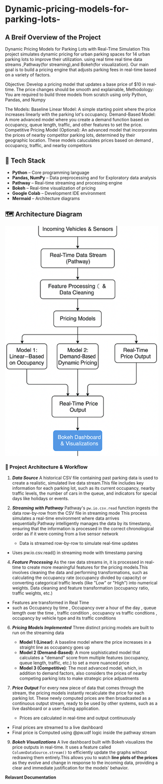 # Dynamic-pricing-models-for-parking-lots-

## A Breif Overview of the Project 

Dynamic Pricing Models for Parking Lots with Real-Time Simulation
This project simulates dynamic pricing for urban parking spaces for 14 urban parking lots to improve their utilization. 
using real time real time data streams ,Pathway(for streaming),and Bokeh(for visualization).
Our main goal is to build a pricing engine that adjusts parking fees in real-time based on a variety of factors.

Objective: Develop a pricing model that updates a base price of $10 in real-time. The price changes should be smooth and explainable,
Methodology: You are required to build three models from scratch using only Python, Pandas, and Numpy

The Models:
Baseline Linear Model: A simple starting point where the price increases linearly with the parking lot's occupancy.
Demand-Based Model: A more advanced model where you create a demand function based on occupancy, queue length, traffic, and other features to set the price.
Competitive Pricing Model (Optional): An advanced model that incorporates the prices of nearby competitor parking lots, determined by their geographic location.
These models caluculates prices based on demand , occupancy, traffic, and nearby competitors 


## 🧰 Tech Stack
- **Python** – Core programming language
- **Pandas, NumPy** – Data preprocessing and for Exploratory data analysis
- **Pathway** – Real-time streaming and processing engine
- **Bokeh** – Real-time visualization of pricing
- **Google Colab** – Development IDE environment
- **Mermaid** – Architecture diagrams


## 🗺 Architecture Diagram

![Architecture Diagram](architecture.png) 


### 🧠 Project Architecture & Workflow

1.  ***Data Source***
    A historical CSV file containing past parking data is used to create a realistic, simulated live data stream.This file includes key information for each parking lot, such as its current occupancy, nearby traffic levels, the number of cars in the queue, and indicators for special days like holidays or events.

2.  ***Streaming with Pathway***
    Pathway's `pw.io.csv.read` function ingests the data row-by-row from the CSV file in streaming mode This process simulates a real-time environment where data arrives sequentially.Pathway intelligently manages the data by its timestamp, ensuring that the information is processed in the correct chronological order as if it were coming from a live sensor network
    - Data is streamed row-by-row to simulate real-time updates  
   - Uses pw.io.csv.read() in streaming mode with timestamp parsing  

4.  ***Feature Processing***
    As the raw data streams in, it is processed in real-time to create more meaningful features for the pricing models.This involves cleaning the data and performing transformations, such as calculating the occupancy rate (occupancy divided by capacity) or converting categorical traffic levels (like "Low" or "High") into numerical weights.
    Data cleaning and feature transformation (occupancy ratio, traffic weights, etc.)
   - Features are transformed in Real Time
   - such as  Occupancy by time , Occupancy over a hour of the day , queue lemgth over the time , traffic condition ,
   occupancy vs traffic condtions , occupancy by vehicle type and its traffic conditions


6.  ***Pricing Models Implemented***
    Three distinct pricing models are built to run on the streaming data
    * **Model 1 (Linear)**: A baseline model where the price increases in a straight line as occupancy goes up
    * **Model 2 (Demand-Based)**: A more sophisticated model that calculates a "demand" score from multiple features (occupancy, queue length, traffic, etc.) to set a more nuanced price
    * **Model 3 (Competitive)**: The most advanced model, which, in addition to demand factors, also considers the prices of nearby competing parking lots to make strategic price adjustments

7.  ***Price Output***
    For every new piece of data that comes through the stream, the pricing models instantly recalculate the price for each parking lot. These newly computed prices are then broadcasted as a continuous output stream, ready to be used by other systems, such as a live dashboard or a user-facing application.
    - Prices are calculated in real-time and output continuously  
   - Final prices are streamed to a live dashboard
   -  Final price is Computed using @pw.udf logic inside the pathway stream 


9.  ***Bokeh Visualizations***
    A live dashboard built with Bokeh visualizes the price outputs in real-time. It uses a feature called `ColumnDataSource.stream()` to efficiently update the graphs without redrawing them entirely.This allows you to watch **line plots of the prices** as they evolve and change in response to the incoming data, providing a clear and immediate justification for the models' behavior.

   **Relavant Documentation**
   



  




